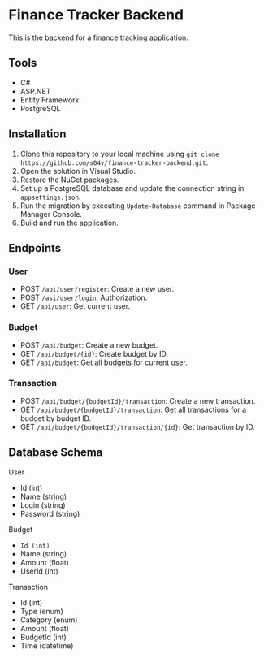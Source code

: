 # Finance Tracker Backend

This is the backend for a finance tracking application.
## Tools
- C#
- ASP.NET
- Entity Framework
- PostgreSQL

## Installation
1. Clone this repository to your local machine using `git clone https://github.com/s04v/finance-tracker-backend.git`.
2. Open the solution in Visual Studio.
3. Restore the NuGet packages.
4. Set up a PostgreSQL database and update the connection string in `appsettings.json`.
5. Run the migration by executing `Update-Database` command in Package Manager Console.
6. Build and run the application.

## Endpoints

### User
- POST `/api/user/register`: Create a new user.
- POST `/asi/user/login`: Authorization.
- GET `/api/user`: Get current user.

### Budget
- POST `/api/budget`: Create a new budget.
- GET `/api/budget/{id}`: Create budget by ID.
- GET `/api/budget`: Get all budgets for current user.

### Transaction
- POST `/api/budget/{budgetId}/transaction`: Create a new transaction.
- GET `/api/budget/{budgetId}/transaction`: Get all transactions for a budget by budget ID.
- GET `/api/budget/{budgetId}/transaction/{id}`: Get transaction by ID.
## Database Schema

User
- Id (int)
- Name (string)
- Login (string)
- Password (string)

Budget
- `Id (int)`
- Name (string)
- Amount (float)
- UserId (int)

Transaction
- Id (int)
- Type (enum)
- Category (enum)
- Amount (float)
- BudgetId (int)
- Time (datetime)
